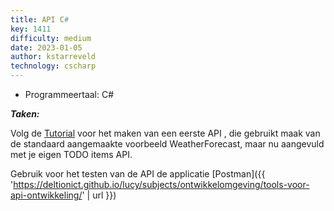 ```yaml
---
title: API C#
key: 1411
difficulty: medium
date: 2023-01-05
author: kstarreveld
technology: cscharp
---
```





* Programmeertaal: C#

***Taken:***

Volg de [Tutorial](https://learn.microsoft.com/en-us/aspnet/core/tutorials/first-web-api?view=aspnetcore-7.0&tabs=visual-studio) voor het maken van een eerste API , die gebruikt maak van de standaard aangemaakte voorbeeld WeatherForecast, maar nu aangevuld met je eigen TODO items API. 



Gebruik voor het testen van de API de applicatie [Postman]({{ 'https://deltionict.github.io/lucy/subjects/ontwikkelomgeving/tools-voor-api-ontwikkeling/' | url }})<br>

